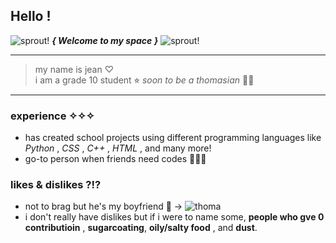 ## Hello !

![sprout!](https://user-images.githubusercontent.com/90890274/160063059-046675f4-2c02-43a0-8b46-e9d05f76cd24.gif) ***{ Welcome to my space }*** ![sprout!](https://user-images.githubusercontent.com/90890274/160063069-dbc7c25c-2ea1-4b8d-ba2a-7a0da502ef7d.gif)

---

> my name is jean ♡ <br />
> i am a grade 10 student ⭐︎
*soon to be a thomasian* 💛🐯

---

### experience ✧✧✧

+ has created school projects using different programming languages like _Python_ , _CSS_ , _C++_ , _HTML_ , and many more!
+ go-to person when friends need codes 👩🏻‍💻

### likes & dislikes ?!?

+ not to brag but he's my boyfriend 👀 -> ![thoma](https://user-images.githubusercontent.com/90890274/160063086-b5693d41-ecd2-439f-a3c0-9ce0ef56c76c.png)
+ i don't really have dislikes but if i were to name some, **people who gve 0 contributioin** , **sugarcoating**, **oily/salty food** , and **dust**.
